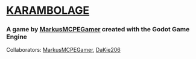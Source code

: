 # [KARAMBOLAGE](https://markusmcpegamer.github.io/Karambolage "GitHub Webpage")

### A game by [MarkusMCPEGamer](https://github.com/MarkusMCPEGamer "GitHub") created with the Godot Game Engine


Collaborators: [MarkusMCPEGamer](https://github.com/MarkusMCPEGamer "GitHub"), [DaKie206](https://github.com/DaKie206 "GitHub")
